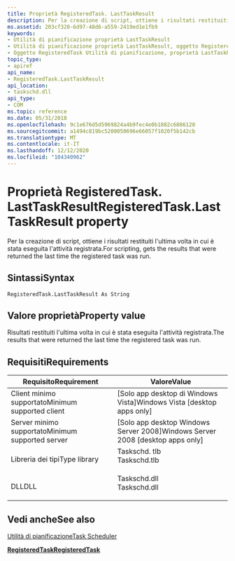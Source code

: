 ```yaml
---
title: Proprietà RegisteredTask. LastTaskResult
description: Per la creazione di script, ottiene i risultati restituiti l'ultima volta in cui è stata eseguita l'attività registrata.
ms.assetid: 203cf320-6d97-48d6-a559-2419ed1e1fb9
keywords:
- Utilità di pianificazione proprietà LastTaskResult
- Utilità di pianificazione proprietà LastTaskResult, oggetto RegisteredTask
- Oggetto RegisteredTask Utilità di pianificazione, proprietà LastTaskResult
topic_type:
- apiref
api_name:
- RegisteredTask.LastTaskResult
api_location:
- taskschd.dll
api_type:
- COM
ms.topic: reference
ms.date: 05/31/2018
ms.openlocfilehash: 9c1e676d5d5969824a4b9fec4e0b1882c6886128
ms.sourcegitcommit: a1494c819bc5200050696e66057f1020f5b142cb
ms.translationtype: MT
ms.contentlocale: it-IT
ms.lasthandoff: 12/12/2020
ms.locfileid: "104340962"
---
```

# <a name="registeredtasklasttaskresult-property"></a><span data-ttu-id="7fa1e-106">Proprietà RegisteredTask. LastTaskResult</span><span class="sxs-lookup"><span data-stu-id="7fa1e-106">RegisteredTask.LastTaskResult property</span></span>

<span data-ttu-id="7fa1e-107">Per la creazione di script, ottiene i risultati restituiti l'ultima volta in cui è stata eseguita l'attività registrata.</span><span class="sxs-lookup"><span data-stu-id="7fa1e-107">For scripting, gets the results that were returned the last time the registered task was run.</span></span>

## <a name="syntax"></a><span data-ttu-id="7fa1e-108">Sintassi</span><span class="sxs-lookup"><span data-stu-id="7fa1e-108">Syntax</span></span>


```VB
RegisteredTask.LastTaskResult As String
```



## <a name="property-value"></a><span data-ttu-id="7fa1e-109">Valore proprietà</span><span class="sxs-lookup"><span data-stu-id="7fa1e-109">Property value</span></span>

<span data-ttu-id="7fa1e-110">Risultati restituiti l'ultima volta in cui è stata eseguita l'attività registrata.</span><span class="sxs-lookup"><span data-stu-id="7fa1e-110">The results that were returned the last time the registered task was run.</span></span>

## <a name="requirements"></a><span data-ttu-id="7fa1e-111">Requisiti</span><span class="sxs-lookup"><span data-stu-id="7fa1e-111">Requirements</span></span>



| <span data-ttu-id="7fa1e-112">Requisito</span><span class="sxs-lookup"><span data-stu-id="7fa1e-112">Requirement</span></span> | <span data-ttu-id="7fa1e-113">Valore</span><span class="sxs-lookup"><span data-stu-id="7fa1e-113">Value</span></span> |
|-------------------------------------|-----------------------------------------------------------------------------------------|
| <span data-ttu-id="7fa1e-114">Client minimo supportato</span><span class="sxs-lookup"><span data-stu-id="7fa1e-114">Minimum supported client</span></span><br/> | <span data-ttu-id="7fa1e-115">\[Solo app desktop di Windows Vista\]</span><span class="sxs-lookup"><span data-stu-id="7fa1e-115">Windows Vista \[desktop apps only\]</span></span><br/>                                          |
| <span data-ttu-id="7fa1e-116">Server minimo supportato</span><span class="sxs-lookup"><span data-stu-id="7fa1e-116">Minimum supported server</span></span><br/> | <span data-ttu-id="7fa1e-117">\[Solo app desktop Windows Server 2008\]</span><span class="sxs-lookup"><span data-stu-id="7fa1e-117">Windows Server 2008 \[desktop apps only\]</span></span><br/>                                    |
| <span data-ttu-id="7fa1e-118">Libreria dei tipi</span><span class="sxs-lookup"><span data-stu-id="7fa1e-118">Type library</span></span><br/>             | <dl> <span data-ttu-id="7fa1e-119"><dt>Taskschd. tlb</dt></span><span class="sxs-lookup"><span data-stu-id="7fa1e-119"><dt>Taskschd.tlb</dt></span></span> </dl> |
| <span data-ttu-id="7fa1e-120">DLL</span><span class="sxs-lookup"><span data-stu-id="7fa1e-120">DLL</span></span><br/>                      | <dl> <span data-ttu-id="7fa1e-121"><dt>Taskschd.dll</dt></span><span class="sxs-lookup"><span data-stu-id="7fa1e-121"><dt>Taskschd.dll</dt></span></span> </dl> |



## <a name="see-also"></a><span data-ttu-id="7fa1e-122">Vedi anche</span><span class="sxs-lookup"><span data-stu-id="7fa1e-122">See also</span></span>

<dl> <dt>

[<span data-ttu-id="7fa1e-123">Utilità di pianificazione</span><span class="sxs-lookup"><span data-stu-id="7fa1e-123">Task Scheduler</span></span>](task-scheduler-start-page.md)
</dt> <dt>

[<span data-ttu-id="7fa1e-124">**RegisteredTask**</span><span class="sxs-lookup"><span data-stu-id="7fa1e-124">**RegisteredTask**</span></span>](registeredtask.md)
</dt> </dl>

 

 





